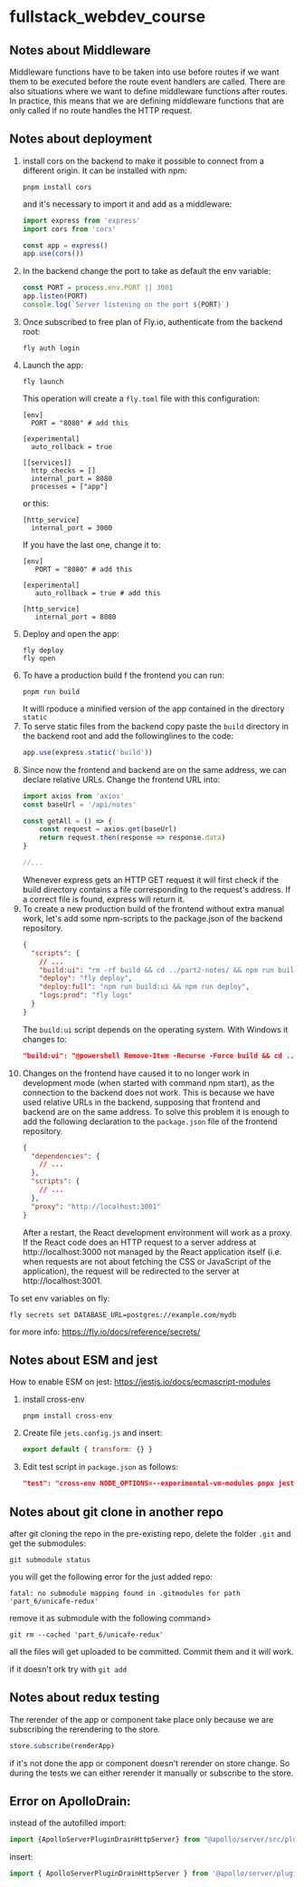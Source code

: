 # fullstack_webdev_course
## Notes about Middleware
Middleware functions have to be taken into use before routes if we want them to be executed before the route event handlers are called. 
There are also situations where we want to define middleware functions after routes. 
In practice, this means that we are defining middleware functions that are only called if no route handles the HTTP request.
## Notes about deployment
1. install cors on the backend to make it possible to connect from a different origin.
It can be installed with npm:
    ```
    pnpm install cors
    ```
   and it's necessary to import it and add as a middleware:
    ```javascript
    import express from 'express'
    import cors from 'cors'
    
    const app = express()
    app.use(cors())
    ```
2. In the backend change the port to take as default the env variable:
    ```javascript
    const PORT = process.env.PORT || 3001
    app.listen(PORT)
    console.log(`Server listening on the port ${PORT}`)
    ```
3. Once subscribed to free plan of Fly.io, authenticate from the backend root:
    ```
    fly auth login
    ```
4. Launch the app:
    ```
    fly launch
    ```
   This operation will create a `fly.toml` file with this configuration:
    ```
    [env]
      PORT = "8080" # add this
    
    [experimental]
      auto_rollback = true
    
    [[services]]
      http_checks = []
      internal_port = 8080 
      processes = ["app"]
    ```
    or this:
    ```
    [http_service]
      internal_port = 3000
    ```
   If you have the last one, change it to:
    ``` 
   [env]
       PORT = "8080" # add this
   
   [experimental]
       auto_rollback = true # add this

   [http_service]
       internal_port = 8080
    ```
5. Deploy and open the app:
    ```
    fly deploy
    fly open
    ```
6. To have a production build f the frontend you can run:
    ```
    pnpm run build
    ```
    It willl rpoduce a minified version of the app contained in the directory `static`
7. To serve static files from the backend copy paste the `build` directory in the backend root and add the followinglines to the code:
    ```javascript
    app.use(express.static('build'))
    ```
8. Since now the frontend and backend are on the same address, we can declare relative URLs.
Change the frontend URL into:
    ```javascript
    import axios from 'axios'
    const baseUrl = '/api/notes'
    
    const getAll = () => {
        const request = axios.get(baseUrl)
        return request.then(response => response.data)
    }
    
    //...
    ```
    Whenever express gets an HTTP GET request it will first check if the build directory contains a file corresponding to the request's address. 
If a correct file is found, express will return it.
9. To create a new production build of the frontend without extra manual work, let's add some npm-scripts to the package.json of the backend repository.
    ```json
    {
      "scripts": {
        // ...
        "build:ui": "rm -rf build && cd ../part2-notes/ && npm run build && cp -r build ../notes-backend",
        "deploy": "fly deploy",
        "deploy:full": "npm run build:ui && npm run deploy",    
        "logs:prod": "fly logs"
      }
    }
    ```
    The `build:ui` script depends on the operating system. With Windows it changes to:
    ```json
    "build:ui": "@powershell Remove-Item -Recurse -Force build && cd ../frontend && npm run build && @powershell Copy-Item build -Recurse ../backend", 
    ```
10. Changes on the frontend have caused it to no longer work in development mode (when started with command npm start), as the connection to the backend does not work.
This is because we have used relative URLs in the backend, supposing that frontend and backend are on the same address.
To solve this problem it is enough to add the following declaration to the `package.json` file of the frontend repository.
    ```json
    {
      "dependencies": {
        // ...
      },
      "scripts": {
        // ...
      },
      "proxy": "http://localhost:3001"
    }
    ```
    After a restart, the React development environment will work as a proxy. If the React code does an HTTP request to a server address at http://localhost:3000 not managed by the React application itself (i.e. when requests are not about fetching the CSS or JavaScript of the application), the request will be redirected to the server at http://localhost:3001.

To set env variables on fly:
```
fly secrets set DATABASE_URL=postgres://example.com/mydb 
```
for more info: https://fly.io/docs/reference/secrets/

## Notes about ESM and jest
How to enable ESM on jest: https://jestjs.io/docs/ecmascript-modules
1. install cross-env
   ```
   pnpm install cross-env
   ```
2. Create file `jets.config.js` and insert:
   ```javascript
   export default { transform: {} }
   ```
3. Edit test script in `package.json` as follows:
   ```json
   "test": "cross-env NODE_OPTIONS=--experimental-vm-modules pnpx jest"
   ```
   
## Notes about git clone in another repo
after git cloning the repo in the pre-existing repo, delete the folder `.git` and get the submodules:
```
git submodule status
```
you will get the following error for the just added repo:
```
fatal: no submodule mapping found in .gitmodules for path 'part_6/unicafe-redux'
```
remove it as submodule with the following command>
```
git rm --cached 'part_6/unicafe-redux'
```
all the files will get uploaded to be committed. Commit them and it will work.

if it doesn't ork try with `git add`

## Notes about redux testing
The rerender of the app or component take place only because we are subscribing the rerendering to the store.
```javascript
store.subscribe(renderApp)
```
if it's not done the app or component doesn't rerender on store change.
So during the tests we can either rerender it manually or subscribe to the store.

## Error on ApolloDrain:
instead of the autofilled import:
```javascript
import {ApolloServerPluginDrainHttpServer} from "@apollo/server/src/plugin/drainHttpServer/index.js";
```
insert:
```javascript
import { ApolloServerPluginDrainHttpServer } from '@apollo/server/plugin/drainHttpServer';
```